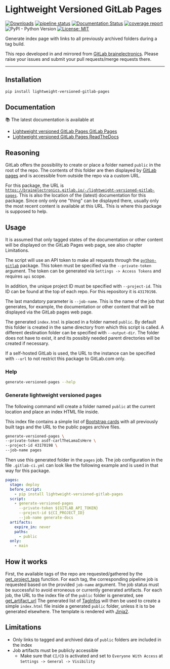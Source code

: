 # Lightweight Versioned GitLab Pages

[![Downloads](https://pepy.tech/badge/lightweight-versioned-gitlab-pages)](https://pepy.tech/project/lightweight-versioned-gitlab-pages)
[![pipeline status](https://gitlab.com/brainelectronics/lightweight-versioned-gitlab-pages/badges/main/pipeline.svg)](https://gitlab.com/brainelectronics/lightweight-versioned-gitlab-pages/-/commits/main)
[![Documentation Status](https://readthedocs.org/projects/lightweight-versioned-gitlab-pages/badge/?version=latest)](https://lightweight-gitlab-pages.readthedocs.io/en/latest/?badge=latest)
[![coverage report](https://gitlab.com/brainelectronics/lightweight-versioned-gitlab-pages/badges/main/coverage.svg)](https://gitlab.com/brainelectronics/lightweight-versioned-gitlab-pages/-/commits/main)
![PyPI - Python Version](https://img.shields.io/pypi/pyversions/lightweight-versioned-gitlab-pages)
[![License: MIT](https://img.shields.io/gitlab/license/brainelectronics/lightweight-versioned-gitlab-pages?color=green)](https://opensource.org/licenses/MIT)

Generate index page with links to all previously archived folders during a tag
build.

This repo developed in and mirrored from [GitLab brainelectronics](https://gitlab.com/brainelectronics/lightweight-versioned-gitlab-pages).
Please raise your issues and submit your pull requests/merge requests there.

---------------

## Installation

```bash
pip install lightweight-versioned-gitlab-pages
```

## Documentation

📚 The latest documentation is available at

- [Lightweight versioned GitLab Pages GitLab Pages](https://brainelectronics.gitlab.io/lightweight-versioned-gitlab-pages)
- [Lightweight versioned GitLab Pages ReadTheDocs](https://lightweight-gitlab-pages.readthedocs.io/en/latest/)

## Reasoning

GitLab offers the possibility to create or place a folder named `public` in the
root of the repo. The contents of this folder are then displayed by
[GitLab pages](https://docs.gitlab.com/ee/user/project/pages/) and is
accessible from outside the repo via a custom URL.

For this package, the URL is
[`https://brainelectronics.gitlab.io/-/lightweight-versioned-gitlab-pages`](https://brainelectronics.gitlab.io/lightweight-versioned-gitlab-pages).
This is also the location of the (latest) documentation for this package.
Since only only one "thing" can be displayed there, usually only the most
recent content is available at this URL. This is where this package is supposed to help.

## Usage

It is assumed that only tagged states of the documentation or other content
will be displayed on the GitLab Pages web page, see also chapter Limitations.

The script will use an API token to make all requests through the
[`python-gitlab`](https://python-gitlab.readthedocs.io/en/stable/) package.
This token must be specified via the `--private-token` argument. The token can
be generated via `Settings -> Access Tokens` and requires `api` scope.

In addition, the unique project ID must be specified with `--project-id`.
This ID can be found at the top of each repo. For this repository it is
`43170198`.

The last mandatory parameter is `--job-name`. This is the name of the job
that generates, for example, the documentation or other content that will be
displayed via the GitLab pages web page.

The generated `index.html` is placed in a folder named `public`. By default
this folder is created in the same directory from which this script is called.
A different destination folder can be specified with `--output-dir`. The folder
does not have to exist, it and its possibly needed parent directories will be
created if necessary.

If a self-hosted GitLab is used, the URL to the instance can be specified with
`--url` to not restrict this package to GitLab.com only.

### Help

```bash
generate-versioned-pages --help
```

### Generate lightweight versioned pages

The following command will create a folder named `public` at the current
location and place an index HTML file inside.

This index file contains a simple list of
[Bootstrap cards](https://getbootstrap.com/docs/5.0/components/card/)
with all previously built tags and the URL to the public pages archive files.

```bash
generate-versioned-pages \
--private-token asdf-carlTheLamaIsHere \
--project-id 43170198 \
--job-name pages
```

Then use this generated folder in the `pages` job. The job configuration in the
file `.gitlab-ci.yml` can look like the following example and is used in that
way for this package.

```yaml
pages:
  stage: deploy
  before_script:
    - pip install lightweight-versioned-gitlab-pages
  script:
    - generate-versioned-pages
      --private-token ${GITLAB_API_TOKEN}
      --project-id ${CI_PROJECT_ID}
      --job-name generate-docs
  artifacts:
    expire_in: never
    paths:
      - public
  only:
    - main
```

## How it works

First, the available tags of the repo are requested/gathered by the
[get_project_tags](lightweight_versioned_gitlab_pages.generate.get_project_tags)
function. For each tag, the corresponding pipeline job is requested based on
the provided `job-name` argument. The job status must be successful to avoid
erroneous or currently generated artifacts. For each job, the URL to the index
file of the `public` folder is generated, see
[get_artifact_url](lightweight_versioned_gitlab_pages.generate.get_artifact_url)
The generated list of
[TagInfos](lightweight_versioned_gitlab_pages.generate.TagInfo) will then be
used to create a simple `index.html` file inside a generated `public` folder,
unless it is to be generated elsewhere.
The template is rendered with [Jinja2](https://github.com/pallets/jinja/).

## Limitations

- Only links to tagged and archived data of `public` folders are included in
the index
- Job artifacts must be publicly accessible
    - Make sure that `CI/CD` is activated and set to `Everyone With Access` at
    `Settings -> General -> Visibility`
